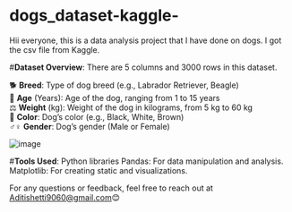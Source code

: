 # dogs_dataset-kaggle-
Hii everyone, this is a data analysis project that I have done on dogs.
I got the csv file from Kaggle.

#**Dataset Overview**:
There are 5 columns and 3000 rows in this dataset.

🐕 **Breed**: Type of dog breed (e.g., Labrador Retriever, Beagle)  
📅 **Age** (Years): Age of the dog, ranging from 1 to 15 years  
⚖️ **Weight** (kg): Weight of the dog in kilograms, from 5 kg to 60 kg  
🎨 **Color**: Dog’s color (e.g., Black, White, Brown)  
♂️♀️ **Gender**: Dog’s gender (Male or Female)  

![image](https://github.com/user-attachments/assets/1aaa8a5e-0dc7-4115-aa28-b013ceaf29ec)


#**Tools Used**: Python libraries
Pandas: For data manipulation and analysis.
Matplotlib: For creating static and visualizations.

For any questions or feedback, feel free to reach out at Aditishetti9060@gmail.com😊

